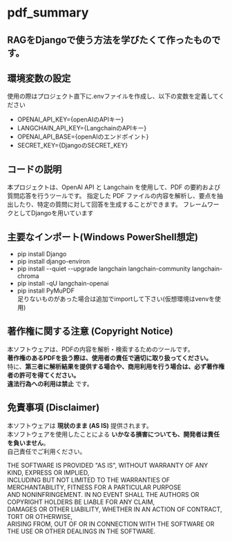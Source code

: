 # pdf_summary
## RAGをDjangoで使う方法を学びたくて作ったものです。
## 環境変数の設定
使用の際はプロジェクト直下に.envファイルを作成し、以下の変数を定義してください
- OPENAI_API_KEY={openAIのAPIキー}
- LANGCHAIN_API_KEY={LangchainのAPIキー}
- OPENAI_API_BASE={openAIのエンドポイント}
- SECRET_KEY={DjangoのSECRET_KEY}

## コードの説明
本プロジェクトは、OpenAI API と Langchain を使用して、PDF の要約および質問応答を行うツールです。
指定した PDF ファイルの内容を解析し、要点を抽出したり、特定の質問に対して回答を生成することができます。
フレームワークとしてDjangoを用いています

## 主要なインポート(Windows PowerShell想定)
- pip install Django
- pip install django-environ
- pip install --quiet --upgrade langchain langchain-community langchain-chroma
- pip install -qU langchain-openai
- pip install PyMuPDF<br>
足りないものがあった場合は追加でimportして下さい(仮想環境はvenvを使用)



## 著作権に関する注意 (Copyright Notice)
本ソフトウェアは、PDFの内容を解析・検索するためのツールです。  
**著作権のあるPDFを扱う際は、使用者の責任で適切に取り扱ってください。**  
特に、**第三者に解析結果を提供する場合や、商用利用を行う場合は、必ず著作権者の許可を得てください。**  
**違法行為への利用は禁止** です。  


## 免責事項 (Disclaimer)
本ソフトウェアは **現状のまま (AS IS)** 提供されます。  
本ソフトウェアを使用したことによる **いかなる損害についても、開発者は責任を負いません**。  
自己責任でご利用ください。

THE SOFTWARE IS PROVIDED "AS IS", WITHOUT WARRANTY OF ANY KIND, EXPRESS OR IMPLIED,  
INCLUDING BUT NOT LIMITED TO THE WARRANTIES OF MERCHANTABILITY, FITNESS FOR A PARTICULAR PURPOSE  
AND NONINFRINGEMENT. IN NO EVENT SHALL THE AUTHORS OR COPYRIGHT HOLDERS BE LIABLE FOR ANY CLAIM,  
DAMAGES OR OTHER LIABILITY, WHETHER IN AN ACTION OF CONTRACT, TORT OR OTHERWISE,  
ARISING FROM, OUT OF OR IN CONNECTION WITH THE SOFTWARE OR THE USE OR OTHER DEALINGS IN THE SOFTWARE.
